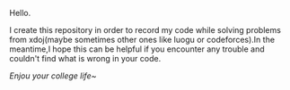 Hello.

I create this repository in order to record my code while solving problems from xdoj(maybe sometimes other ones like luogu or codeforces).In the meantime,I hope this can be helpful if you encounter any trouble and couldn't find what is wrong in your code.

_Enjou your college life~_